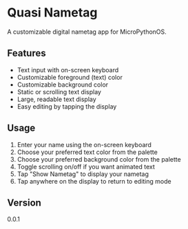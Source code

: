 # Quasi Nametag

A customizable digital nametag app for MicroPythonOS.

## Features

- Text input with on-screen keyboard
- Customizable foreground (text) color
- Customizable background color
- Static or scrolling text display
- Large, readable text display
- Easy editing by tapping the display

## Usage

1. Enter your name using the on-screen keyboard
2. Choose your preferred text color from the palette
3. Choose your preferred background color from the palette
4. Toggle scrolling on/off if you want animated text
5. Tap "Show Nametag" to display your nametag
6. Tap anywhere on the display to return to editing mode

## Version

0.0.1
